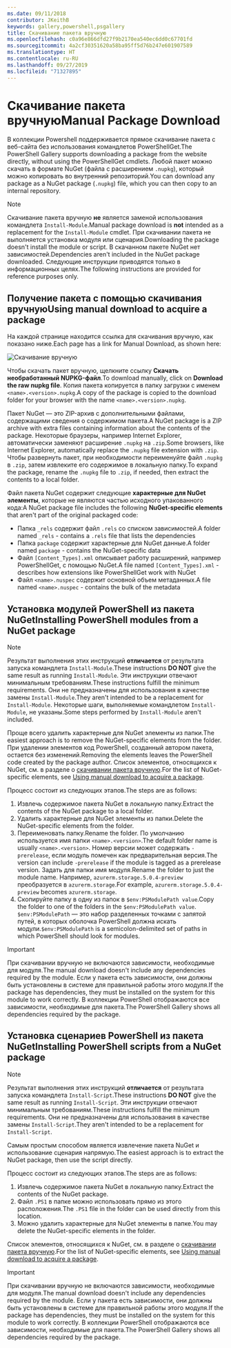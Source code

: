```yaml
---
ms.date: 09/11/2018
contributor: JKeithB
keywords: gallery,powershell,psgallery
title: Скачивание пакета вручную
ms.openlocfilehash: c0a96e866dfd27f9b2170ea540ec6dd0c67701fd
ms.sourcegitcommit: 4a2cf30351620a58ba95ff5d76b247e601907589
ms.translationtype: HT
ms.contentlocale: ru-RU
ms.lasthandoff: 09/27/2019
ms.locfileid: "71327895"
---
```

# <a name="manual-package-download"></a><span data-ttu-id="2a916-103">Скачивание пакета вручную</span><span class="sxs-lookup"><span data-stu-id="2a916-103">Manual Package Download</span></span>

<span data-ttu-id="2a916-104">В коллекции Powershell поддерживается прямое скачивание пакета с веб-сайта без использования командлетов PowerShellGet.</span><span class="sxs-lookup"><span data-stu-id="2a916-104">The PowerShell Gallery supports downloading a package from the website directly, without using the PowerShellGet cmdlets.</span></span> <span data-ttu-id="2a916-105">Любой пакет можно скачать в формате NuGet (файла с расширением `.nupkg`), который можно копировать во внутренний репозиторий.</span><span class="sxs-lookup"><span data-stu-id="2a916-105">You can download any package as a NuGet package (`.nupkg`) file, which you can then copy to an internal repository.</span></span>

> [!NOTE]
> <span data-ttu-id="2a916-106">Скачивание пакета вручную **не** является заменой использования командлета `Install-Module`.</span><span class="sxs-lookup"><span data-stu-id="2a916-106">Manual package download is **not** intended as a replacement for the `Install-Module` cmdlet.</span></span>
> <span data-ttu-id="2a916-107">При скачивании пакета не выполняется установка модуля или сценария.</span><span class="sxs-lookup"><span data-stu-id="2a916-107">Downloading the package doesn't install the module or script.</span></span> <span data-ttu-id="2a916-108">В скачанном пакете NuGet нет зависимостей.</span><span class="sxs-lookup"><span data-stu-id="2a916-108">Dependencies aren't included in the NuGet package downloaded.</span></span> <span data-ttu-id="2a916-109">Следующие инструкции приводятся только в информационных целях.</span><span class="sxs-lookup"><span data-stu-id="2a916-109">The following instructions are provided for reference purposes only.</span></span>

## <a name="using-manual-download-to-acquire-a-package"></a><span data-ttu-id="2a916-110">Получение пакета с помощью скачивания вручную</span><span class="sxs-lookup"><span data-stu-id="2a916-110">Using manual download to acquire a package</span></span>

<span data-ttu-id="2a916-111">На каждой странице находится ссылка для скачивания вручную, как показано ниже.</span><span class="sxs-lookup"><span data-stu-id="2a916-111">Each page has a link for Manual Download, as shown here:</span></span>

![Скачивание вручную](../../Images/packagedisplaypagewithpseditions.png)

<span data-ttu-id="2a916-113">Чтобы скачать пакет вручную, щелкните ссылку **Скачать необработанный NUPKG-файл**.</span><span class="sxs-lookup"><span data-stu-id="2a916-113">To download manually, click on **Download the raw nupkg file**.</span></span> <span data-ttu-id="2a916-114">Копия пакета копируется в папку загрузки с именем `<name>.<version>.nupkg`.</span><span class="sxs-lookup"><span data-stu-id="2a916-114">A copy of the package is copied to the download folder for your browser with the name `<name>.<version>.nupkg`.</span></span>

<span data-ttu-id="2a916-115">Пакет NuGet — это ZIP-архив с дополнительными файлами, содержащими сведения о содержимом пакета.</span><span class="sxs-lookup"><span data-stu-id="2a916-115">A NuGet package is a ZIP archive with extra files containing information about the contents of the package.</span></span> <span data-ttu-id="2a916-116">Некоторые браузеры, например Internet Explorer, автоматически заменяют расширение `.nupkg` на `.zip`.</span><span class="sxs-lookup"><span data-stu-id="2a916-116">Some browsers, like Internet Explorer, automatically replace the `.nupkg` file extension with `.zip`.</span></span> <span data-ttu-id="2a916-117">Чтобы развернуть пакет, при необходимости переименуйте файл `.nupkg` в `.zip`, затем извлеките его содержимое в локальную папку.</span><span class="sxs-lookup"><span data-stu-id="2a916-117">To expand the package, rename the `.nupkg` file to `.zip`, if needed, then extract the contents to a local folder.</span></span>

<span data-ttu-id="2a916-118">Файл пакета NuGet содержит следующие **характерные для NuGet элементы**, которые не являются частью исходного упакованного кода:</span><span class="sxs-lookup"><span data-stu-id="2a916-118">A NuGet package file includes the following **NuGet-specific elements** that aren't part of the original packaged code:</span></span>

- <span data-ttu-id="2a916-119">Папка `_rels` содержит файл `.rels` со списком зависимостей.</span><span class="sxs-lookup"><span data-stu-id="2a916-119">A folder named `_rels` - contains a `.rels` file that lists the dependencies</span></span>
- <span data-ttu-id="2a916-120">Папка `package` содержит характерные для NuGet данные.</span><span class="sxs-lookup"><span data-stu-id="2a916-120">A folder named `package` - contains the NuGet-specific data</span></span>
- <span data-ttu-id="2a916-121">Файл `[Content_Types].xml` описывает работу расширений, например PowerShellGet, с помощью NuGet.</span><span class="sxs-lookup"><span data-stu-id="2a916-121">A file named `[Content_Types].xml` - describes how extensions like PowerShellGet work with NuGet</span></span>
- <span data-ttu-id="2a916-122">Файл `<name>.nuspec` содержит основной объем метаданных.</span><span class="sxs-lookup"><span data-stu-id="2a916-122">A file named `<name>.nuspec` - contains the bulk of the metadata</span></span>

## <a name="installing-powershell-modules-from-a-nuget-package"></a><span data-ttu-id="2a916-123">Установка модулей PowerShell из пакета NuGet</span><span class="sxs-lookup"><span data-stu-id="2a916-123">Installing PowerShell modules from a NuGet package</span></span>

> [!NOTE]
> <span data-ttu-id="2a916-124">Результат выполнения этих инструкций **отличается** от результата запуска командлета `Install-Module`.</span><span class="sxs-lookup"><span data-stu-id="2a916-124">These instructions **DO NOT** give the same result as running `Install-Module`.</span></span> <span data-ttu-id="2a916-125">Эти инструкции отвечают минимальным требованиям.</span><span class="sxs-lookup"><span data-stu-id="2a916-125">These instructions fulfill the minimum requirements.</span></span> <span data-ttu-id="2a916-126">Они не предназначены для использования в качестве замены `Install-Module`.</span><span class="sxs-lookup"><span data-stu-id="2a916-126">They aren't intended to be a replacement for `Install-Module`.</span></span>
> <span data-ttu-id="2a916-127">Некоторые шаги, выполняемые командлетом `Install-Module`, не указаны.</span><span class="sxs-lookup"><span data-stu-id="2a916-127">Some steps performed by `Install-Module` aren't included.</span></span>

<span data-ttu-id="2a916-128">Проще всего удалить характерные для NuGet элементы из папки.</span><span class="sxs-lookup"><span data-stu-id="2a916-128">The easiest approach is to remove the NuGet-specific elements from the folder.</span></span> <span data-ttu-id="2a916-129">При удалении элементов код PowerShell, созданный автором пакета, остается без изменений.</span><span class="sxs-lookup"><span data-stu-id="2a916-129">Removing the elements leaves the PowerShell code created by the package author.</span></span>
<span data-ttu-id="2a916-130">Список элементов, относящихся к NuGet, см. в разделе о [скачивании пакета вручную](#using-manual-download-to-acquire-a-package).</span><span class="sxs-lookup"><span data-stu-id="2a916-130">For the list of NuGet-specific elements, see [Using manual download to acquire a package](#using-manual-download-to-acquire-a-package).</span></span>

<span data-ttu-id="2a916-131">Процесс состоит из следующих этапов.</span><span class="sxs-lookup"><span data-stu-id="2a916-131">The steps are as follows:</span></span>

1. <span data-ttu-id="2a916-132">Извлечь содержимое пакета NuGet в локальную папку.</span><span class="sxs-lookup"><span data-stu-id="2a916-132">Extract the contents of the NuGet package to a local folder.</span></span>
2. <span data-ttu-id="2a916-133">Удалить характерные для NuGet элементы из папки.</span><span class="sxs-lookup"><span data-stu-id="2a916-133">Delete the NuGet-specific elements from the folder.</span></span>
3. <span data-ttu-id="2a916-134">Переименовать папку.</span><span class="sxs-lookup"><span data-stu-id="2a916-134">Rename the folder.</span></span> <span data-ttu-id="2a916-135">По умолчанию используется имя папки `<name>.<version>`.</span><span class="sxs-lookup"><span data-stu-id="2a916-135">The default folder name is usually `<name>.<version>`.</span></span> <span data-ttu-id="2a916-136">Номер версии может содержать `-prerelease`, если модуль помечен как предварительная версия.</span><span class="sxs-lookup"><span data-stu-id="2a916-136">The version can include `-prerelease` if the module is tagged as a prerelease version.</span></span> <span data-ttu-id="2a916-137">Задать для папки имя модуля.</span><span class="sxs-lookup"><span data-stu-id="2a916-137">Rename the folder to just the module name.</span></span> <span data-ttu-id="2a916-138">Например, `azurerm.storage.5.0.4-preview` преобразуется в `azurerm.storage`.</span><span class="sxs-lookup"><span data-stu-id="2a916-138">For example, `azurerm.storage.5.0.4-preview` becomes `azurerm.storage`.</span></span>
4. <span data-ttu-id="2a916-139">Скопируйте папку в одну из папок в `$env:PSModulePath value`.</span><span class="sxs-lookup"><span data-stu-id="2a916-139">Copy the folder to one of the folders in the `$env:PSModulePath value`.</span></span> <span data-ttu-id="2a916-140">`$env:PSModulePath` — это набор разделенных точками с запятой путей, в которых оболочка PowerShell должна искать модули.</span><span class="sxs-lookup"><span data-stu-id="2a916-140">`$env:PSModulePath` is a semicolon-delimited set of paths in which PowerShell should look for modules.</span></span>

> [!IMPORTANT]
> <span data-ttu-id="2a916-141">При скачивании вручную не включаются зависимости, необходимые для модуля.</span><span class="sxs-lookup"><span data-stu-id="2a916-141">The manual download doesn't include any dependencies required by the module.</span></span> <span data-ttu-id="2a916-142">Если у пакета есть зависимости, они должны быть установлены в системе для правильной работы этого модуля.</span><span class="sxs-lookup"><span data-stu-id="2a916-142">If the package has dependencies, they must be installed on the system for this module to work correctly.</span></span> <span data-ttu-id="2a916-143">В коллекции PowerShell отображаются все зависимости, необходимые для пакета.</span><span class="sxs-lookup"><span data-stu-id="2a916-143">The PowerShell Gallery shows all dependencies required by the package.</span></span>

## <a name="installing-powershell-scripts-from-a-nuget-package"></a><span data-ttu-id="2a916-144">Установка сценариев PowerShell из пакета NuGet</span><span class="sxs-lookup"><span data-stu-id="2a916-144">Installing PowerShell scripts from a NuGet package</span></span>

> [!NOTE]
> <span data-ttu-id="2a916-145">Результат выполнения этих инструкций **отличается** от результата запуска командлета `Install-Script`.</span><span class="sxs-lookup"><span data-stu-id="2a916-145">These instructions **DO NOT** give the same result as running `Install-Script`.</span></span> <span data-ttu-id="2a916-146">Эти инструкции отвечают минимальным требованиям.</span><span class="sxs-lookup"><span data-stu-id="2a916-146">These instructions fulfill the minimum requirements.</span></span> <span data-ttu-id="2a916-147">Они не предназначены для использования в качестве замены `Install-Script`.</span><span class="sxs-lookup"><span data-stu-id="2a916-147">They aren't intended to be a replacement for `Install-Script`.</span></span>

<span data-ttu-id="2a916-148">Самым простым способом является извлечение пакета NuGet и использование сценария напрямую.</span><span class="sxs-lookup"><span data-stu-id="2a916-148">The easiest approach is to extract the NuGet package, then use the script directly.</span></span>

<span data-ttu-id="2a916-149">Процесс состоит из следующих этапов.</span><span class="sxs-lookup"><span data-stu-id="2a916-149">The steps are as follows:</span></span>

1. <span data-ttu-id="2a916-150">Извлечь содержимое пакета NuGet в локальную папку.</span><span class="sxs-lookup"><span data-stu-id="2a916-150">Extract the contents of the NuGet package.</span></span>
2. <span data-ttu-id="2a916-151">Файл `.PS1` в папке можно использовать прямо из этого расположения.</span><span class="sxs-lookup"><span data-stu-id="2a916-151">The `.PS1` file in the folder can be used directly from this location.</span></span>
3. <span data-ttu-id="2a916-152">Можно удалить характерные для NuGet элементы в папке.</span><span class="sxs-lookup"><span data-stu-id="2a916-152">You may delete the NuGet-specific elements in the folder.</span></span>

<span data-ttu-id="2a916-153">Список элементов, относящихся к NuGet, см. в разделе о [скачивании пакета вручную](#using-manual-download-to-acquire-a-package).</span><span class="sxs-lookup"><span data-stu-id="2a916-153">For the list of NuGet-specific elements, see [Using manual download to acquire a package](#using-manual-download-to-acquire-a-package).</span></span>

> [!IMPORTANT]
> <span data-ttu-id="2a916-154">При скачивании вручную не включаются зависимости, необходимые для модуля.</span><span class="sxs-lookup"><span data-stu-id="2a916-154">The manual download doesn't include any dependencies required by the module.</span></span> <span data-ttu-id="2a916-155">Если у пакета есть зависимости, они должны быть установлены в системе для правильной работы этого модуля.</span><span class="sxs-lookup"><span data-stu-id="2a916-155">If the package has dependencies, they must be installed on the system for this module to work correctly.</span></span> <span data-ttu-id="2a916-156">В коллекции PowerShell отображаются все зависимости, необходимые для пакета.</span><span class="sxs-lookup"><span data-stu-id="2a916-156">The PowerShell Gallery shows all dependencies required by the package.</span></span>
